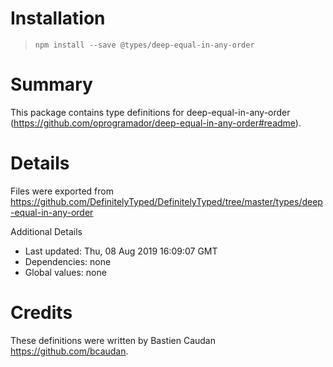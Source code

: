 # Installation
> `npm install --save @types/deep-equal-in-any-order`

# Summary
This package contains type definitions for deep-equal-in-any-order (https://github.com/oprogramador/deep-equal-in-any-order#readme).

# Details
Files were exported from https://github.com/DefinitelyTyped/DefinitelyTyped/tree/master/types/deep-equal-in-any-order

Additional Details
 * Last updated: Thu, 08 Aug 2019 16:09:07 GMT
 * Dependencies: none
 * Global values: none

# Credits
These definitions were written by Bastien Caudan <https://github.com/bcaudan>.
